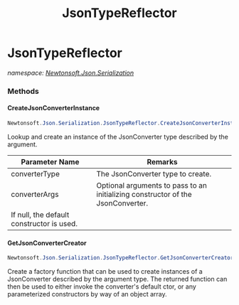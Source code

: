 ﻿---
title: JsonTypeReflector
---

# JsonTypeReflector
_namespace: [Newtonsoft.Json.Serialization](N-Newtonsoft.Json.Serialization.html)_



### Methods

#### CreateJsonConverterInstance
```csharp
Newtonsoft.Json.Serialization.JsonTypeReflector.CreateJsonConverterInstance(System.Type,System.Object[])
```
Lookup and create an instance of the JsonConverter type described by the argument.

|Parameter Name|Remarks|
|--------------|-------|
|converterType|The JsonConverter type to create.|
|converterArgs|Optional arguments to pass to an initializing constructor of the JsonConverter.
            If null, the default constructor is used.|


#### GetJsonConverterCreator
```csharp
Newtonsoft.Json.Serialization.JsonTypeReflector.GetJsonConverterCreator(System.Type)
```
Create a factory function that can be used to create instances of a JsonConverter described by the 
 argument type. The returned function can then be used to either invoke the converter's default ctor, or any 
 parameterized constructors by way of an object array.




